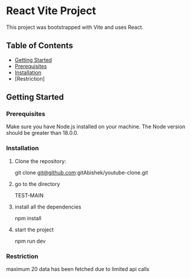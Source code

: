 # React Vite Project

This project was bootstrapped with Vite and uses React.

## Table of Contents

  - [Getting Started](#getting-started)
  - [Prerequisites](#prerequisites)
  - [Installation](#installation)
  - [Restriction]


## Getting Started


### Prerequisites

Make sure you have Node.js installed on your machine. The Node version should be greater than 18.0.0.

### Installation

1. Clone the repository:

   git clone git@github.com:gitAbishek/youtube-clone.git

2. go to the directory
 
    TEST-MAIN

3. install all the dependencies

   npm install

4. start the project

   npm run dev

   
### Restriction

maximum 20 data has been fetched due to limited api calls



